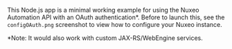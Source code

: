 This Node.js app is a minimal working example for using the Nuxeo Automation API with an OAuth authentication*.
Before to launch this, see the `configOAuth.png` screenshot to view how to configure your Nuxeo instance.

*Note: It would also work with custom JAX-RS/WebEngine services.
